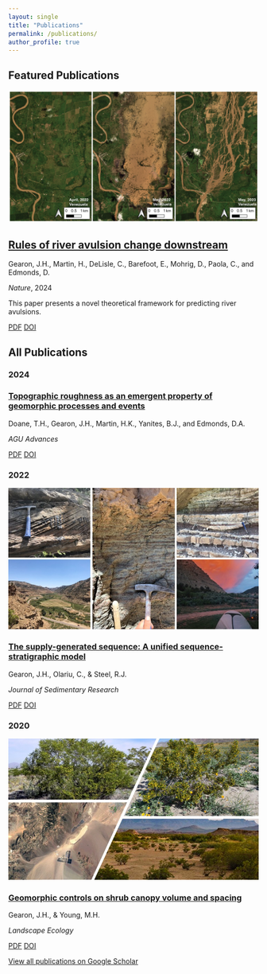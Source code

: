 ```yaml
---
layout: single
title: "Publications"
permalink: /publications/
author_profile: true
---
```


## Featured Publications

<div class="publication-item featured">
  <div class="pub-image">
    <img src="/images/avulsion.png" alt="River avulsion patterns">
  </div>
  <div class="pub-content">
    <h2 class="pub-title"><a href="/files/publications/2024_Nature_Gearon_avulsions.pdf">Rules of river avulsion change downstream</a></h2>
    <p class="pub-authors">Gearon, J.H., Martin, H., DeLisle, C., Barefoot, E., Mohrig, D., Paola, C., and Edmonds, D.</p>
    <p class="pub-venue"><i>Nature</i>, 2024</p>
    <p class="pub-excerpt">This paper presents a novel theoretical framework for predicting river avulsions.</p>
    <div class="pub-links">
      <a href="/files/publications/2024_Nature_Gearon_avulsions.pdf" class="btn btn--primary">PDF</a>
      <a href="https://doi.org/..." class="btn btn--info">DOI</a>
    </div>
  </div>
</div>

## All Publications

### 2024

<div class="publication-item">
  <div class="pub-content">
    <h3 class="pub-title"><a href="/files/publications/2024_AGUAdv_Doane_roughness.pdf">Topographic roughness as an emergent property of geomorphic processes and events</a></h3>
    <p class="pub-authors">Doane, T.H., Gearon, J.H., Martin, H.K., Yanites, B.J., and Edmonds, D.A.</p>
    <p class="pub-venue"><i>AGU Advances</i></p>
    <div class="pub-links">
      <a href="/files/publications/2024_AGUAdv_Doane_roughness.pdf" class="btn btn--primary">PDF</a>
      <a href="https://doi.org/10.1029/2023AV000921" class="btn btn--info">DOI</a>
    </div>
  </div>
</div>

### 2022

<div class="publication-item">
  <div class="pub-image">
    <img src="/images/uintachannel.jpg" alt="Uinta Basin channel deposits">
  </div>
  <div class="pub-content">
    <h3><a href="/files/publications/2022_JSR_Gearon_sequence.pdf">The supply-generated sequence: A unified sequence-stratigraphic model</a></h3>
    <p class="pub-authors">Gearon, J.H., Olariu, C., & Steel, R.J.</p>
    <p class="pub-venue"><i>Journal of Sedimentary Research</i></p>
    <div class="pub-links">
      <a href="/files/publications/2022_JSR_Gearon_sequence.pdf" class="btn btn--primary">PDF</a>
      <a href="https://doi.org/10.2110/jsr.2022.043" class="btn btn--info">DOI</a>
    </div>
  </div>
</div>

### 2020

<div class="publication-item">
  <div class="pub-image">
    <img src="/images/BoulderCity.jpg" alt="Boulder City landscape">
  </div>
  <div class="pub-content">
    <h3 class="pub-title"><a href="/files/publications/2020_LandEcol_Gearon_creosote.pdf">Geomorphic controls on shrub canopy volume and spacing</a></h3>
    <p class="pub-authors">Gearon, J.H., & Young, M.H.</p>
    <p class="pub-venue"><i>Landscape Ecology</i></p>
    <div class="pub-links">
      <a href="/files/publications/2020_LandEcol_Gearon_creosote.pdf" class="btn btn--primary">PDF</a>
      <a href="https://doi.org/..." class="btn btn--info">DOI</a>
    </div>
  </div>
</div>

<div class="page__footer">
  <p><a href="{{ site.author.googlescholar }}">View all publications on Google Scholar</a></p>
</div>